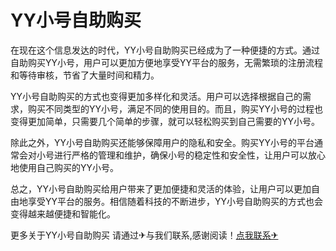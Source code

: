 # YY小号自助购买

在现在这个信息发达的时代，YY小号自助购买已经成为了一种便捷的方式。通过自助购买YY小号，用户可以更加方便地享受YY平台的服务，无需繁琐的注册流程和等待审核，节省了大量时间和精力。

YY小号自助购买的方式也变得更加多样化和灵活。用户可以选择根据自己的需求，购买不同类型的YY小号，满足不同的使用目的。而且，购买YY小号的过程也变得更加简单，只需要几个简单的步骤，就可以轻松购买到自己需要的YY小号。

除此之外，YY小号自助购买还能够保障用户的隐私和安全。购买YY小号的平台通常会对小号进行严格的管理和维护，确保小号的稳定性和安全性，让用户可以放心地使用自己购买的YY小号。

总之，YY小号自助购买给用户带来了更加便捷和灵活的体验，让用户可以更加自由地享受YY平台的服务。相信随着科技的不断进步，YY小号自助购买的方式也会变得越来越便捷和智能化。

更多关于YY小号自助购买 请通过✈与我们联系,感谢阅读！[点我联系✈](https://www.G208.com)